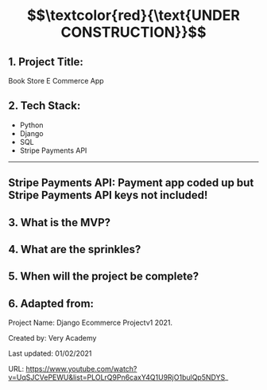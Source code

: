 # $$\textcolor{red}{\text{UNDER CONSTRUCTION}}$$

## 1. Project Title:

Book Store E Commerce App

## 2. Tech Stack: 

- Python
- Django
- SQL
- Stripe Payments API


----
Stripe Payments API: Payment app coded up but Stripe Payments API keys not included!
----


## 3. What is the MVP?

## 4. What are the sprinkles? 

## 5. When will the project be complete? 

## 6. Adapted from: 

Project Name: Django Ecommerce Projectv1 2021.

Created by: Very Academy

Last updated: 01/02/2021

URL: https://www.youtube.com/watch?v=UqSJCVePEWU&list=PLOLrQ9Pn6caxY4Q1U9RjO1bulQp5NDYS_



